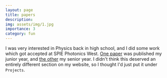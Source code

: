 ```yaml
---
layout: page
title: papers
description: 
img: assets/img/1.jpg
importance: 3
category: fun
---
```


I was very interested in Physics back in high school, and I did some work which got accepted at SPIE Photonics West. [One paper](https://doi.org/10.1117/12.2546519) was published my junior year, and [the other](https://doi.org/10.1117/12.2578643) my senior year. I didn't think this deserved an entirely different section on my website, so I thought I'd just put it under `Projects`.